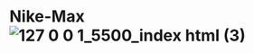 # Nike-Max![127 0 0 1_5500_index html (3)](https://user-images.githubusercontent.com/98770963/194397230-cb204581-fba6-4abf-b409-5fe6ae722af7.png)
